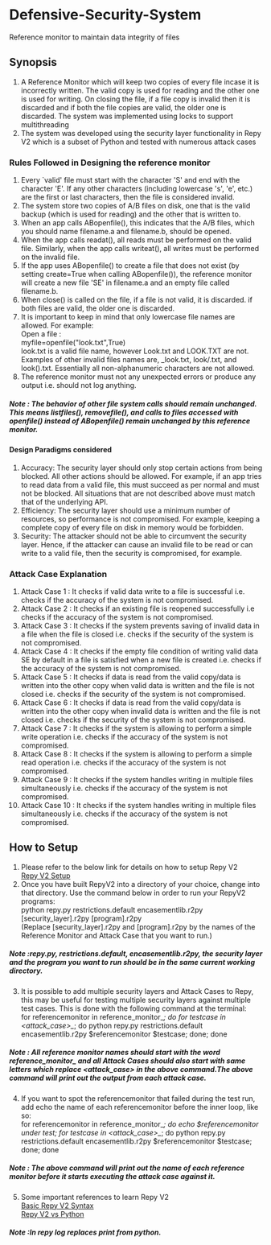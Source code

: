 # Defensive-Security-System
Reference monitor to maintain data integrity of files 
## Synopsis
1. A Reference Monitor which will keep two copies of every file incase it is incorrectly written. The valid copy is used for reading and the other one is used for writing. On closing the file, if a file copy is invalid then it is discarded and if both the file copies are valid, the older one is discarded. The system was implemented using locks to support multithreading
2. The system was developed using the security layer functionality in Repy V2 which is a subset of Python and tested with numerous attack cases
### Rules Followed in Designing the reference monitor
1. Every `valid' file must start with the character 'S' and end with the character 'E'. If any other characters (including lowercase 's', 'e', etc.) are the first or last characters, then the file is considered invalid.
2. The system store two copies of A/B files on disk, one that is the valid backup (which is used for reading) and the other that is written to. 
3. When an app calls ABopenfile(), this indicates that the A/B files, which you should name filename.a and filename.b, should be opened.
4. When the app calls readat(), all reads must be performed on the valid file. Similarly, when the app calls writeat(), all writes must be performed on the invalid file. 
5. If the app uses ABopenfile() to create a file that does not exist (by setting create=True when calling ABopenfile()), the reference monitor will create a new file 'SE' in filename.a and an empty file called filename.b. 
6. When close() is called on the file, if a file is not valid, it is discarded. if both files are valid, the older one is discarded.
7. It is important to keep in mind that only lowercase file names are allowed. For example:<br>
Open a file : <br>
myfile=openfile("look.txt",True) <br>
look.txt is a valid file name, however Look.txt and LOOK.TXT are not. Examples of other invalid files names are, _look.txt, look/.txt, and look().txt. Essentially all non-alphanumeric characters are not allowed.
8. The reference monitor must not any unexpected errors or produce any output i.e. should not log anything. 
##### Note : The behavior of other file system calls should remain unchanged. This means listfiles(), removefile(), and calls to files  accessed with openfile() instead of ABopenfile() remain unchanged by this reference monitor.
#### Design Paradigms considered
1. Accuracy: The security layer should only stop certain actions from being blocked. All other actions should be allowed. For example, if an app tries to read data from a valid file, this must succeed as per normal and must not be blocked. All situations that are not described above must match that of the underlying API.
2. Efficiency: The security layer should use a minimum number of resources, so performance is not compromised. For example, keeping a complete copy of every file on disk in memory would be forbidden.
3. Security: The attacker should not be able to circumvent the security layer. Hence, if the attacker can cause an invalid file to be read or can write to a valid file, then the security is compromised, for example.
### Attack Case Explanation
1. Attack Case 1 : It checks if valid data write to a file is successful i.e. checks if the accuracy of the system is not compromised.
2. Attack Case 2 : It checks if an existing file is reopened successfully i.e checks if the accuracy of the system is not compromised.
3. Attack Case 3 : It checks if the system prevents saving of invalid data in a file when the file is closed i.e. checks if the security of the system is not compromised.
4. Attack Case 4 : It checks if the empty file condition of writing valid data SE by default in a file is satisfied when a new file is created i.e. checks if the accuracy of the system is not compromised.
5. Attack Case 5 : It checks if data is read from the valid copy/data is written into the other copy when valid data is written and the file is not closed i.e. checks if the security of the system is not compromised.
6. Attack Case 6 : It checks if data is read from the valid copy/data is written into the other copy when invalid data is written and the file is not closed i.e. checks if the security of the system is not compromised.
7. Attack Case 7 : It checks if the system is allowing to perform a simple write operation i.e. checks if the accuracy of the system is not compromised.
8. Attack Case 8 : It checks if the system is allowing to perform a simple read operation i.e. checks if the accuracy of the system is not compromised.
9. Attack Case 9 : It checks if the system handles writing in multiple files simultaneously i.e. checks if the accuracy of the system is not compromised.
10. Attack Case 10 : It checks if the system handles writing in multiple files simultaneously i.e. checks if the accuracy of the system is not compromised. 
## How to Setup
1. Please refer to the below link for details on how to setup Repy V2 <br>
<a href= "https://github.com/SeattleTestbed/docs/blob/master/Contributing/BuildInstructions.md#prerequisites">Repy V2 Setup</a><br>
2. Once you have built RepyV2 into a directory of your choice, change into that directory. Use the command below in order to run your RepyV2 programs:<br>
python repy.py restrictions.default encasementlib.r2py [security_layer].r2py [program].r2py <br>
(Replace [security_layer].r2py and [program].r2py by the names of the Reference Monitor and Attack Case that you want to run.)
##### Note :repy.py, restrictions.default, encasementlib.r2py, the security layer and the program you want to run should be in the same current working directory.
3. It is possible to add multiple security layers and Attack Cases to Repy, this may be useful for testing multiple security layers against multiple test cases. This is done with the following command at the terminal:<br>
for referencemonitor in reference_monitor_*; do for testcase in <attack_case>_*; do python repy.py restrictions.default encasementlib.r2py $referencemonitor $testcase; done; done
##### Note : All reference monitor names should start with the word reference_monitor_ and all Attack Cases should also start with same letters which replace <attack_case> in the above command.The above command will print out the output from each attack case.
4. If you want to spot the referencemonitor that failed during the test run, add echo the name of each referencemonitor before the inner loop, like so:<br>
for referencemonitor in reference_monitor_*; do echo $referencemonitor under test; for testcase in <attack_case>_*; do python repy.py restrictions.default encasementlib.r2py $referencemonitor $testcase; done; done
##### Note : The above command will print out the name of each reference monitor before it starts executing the attack case against it.
5. Some important references to learn Repy V2 <br>
<a href = "https://github.com/SeattleTestbed/docs/blob/master/Programming/RepyV2API.md">Basic Repy V2 Syntax</a><br>
<a href = "https://github.com/SeattleTestbed/docs/blob/master/Programming/PythonVsRepyV2.md">Repy V2 vs Python</a>
##### Note :In repy log replaces print from python.

 	

